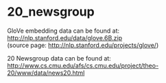 # 20_newsgroup

GloVe embedding data can be found at:  
http://nlp.stanford.edu/data/glove.6B.zip  
(source page: http://nlp.stanford.edu/projects/glove/)  

20 Newsgroup data can be found at:  
http://www.cs.cmu.edu/afs/cs.cmu.edu/project/theo-20/www/data/news20.html
